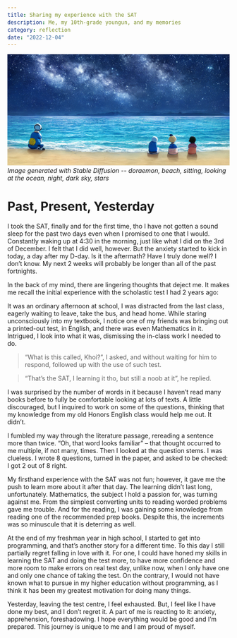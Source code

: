 ```yaml
---
title: Sharing my experience with the SAT
description: Me, my 10th-grade youngun, and my memories
category: reflection
date: "2022-12-04"
---
```


<p>
    <img src="./cover.png"/>
    <em classname="img-caption">Image generated with Stable Diffusion -- doraemon, beach, sitting, looking at the ocean, night, dark sky, stars</em>
</p>

# Past, Present, Yesterday

I took the SAT, finally and for the first time, tho I have not gotten a sound sleep for the past two days even when I promised to one that I would. Constantly waking up at 4:30 in the morning, just like what I did on the 3rd of December. I felt that I did well, however. But the anxiety started to kick in today, a day after my D-day. Is it the aftermath? Have I truly done well? I don’t know. My next 2 weeks will probably be longer than all of the past fortnights.

In the back of my mind, there are lingering thoughts that deject me. It makes me recall the initial experience with the scholastic test I had 2 years ago:

It was an ordinary afternoon at school, I was distracted from the last class, eagerly waiting to leave, take the bus, and head home. While staring unconsciously into my textbook, I notice one of my friends was bringing out a printed-out test, in English, and there was even Mathematics in it. Intrigued, I look into what it was, dismissing the in-class work I needed to do.

><span classname="reader">“What is this called, Khoi?”, I asked, and without waiting for him to respond, followed up with the use of such test.</span>

><span classname="author">“That’s the SAT, I learning it tho, but still a noob at it”, he replied.</span>

I was surprised by the number of words in it because I haven’t read many books before to fully be comfortable looking at lots of texts. A little discouraged, but I inquired to work on some of the questions, thinking that my knowledge from my old Honors English class would help me out. It didn’t.

I fumbled my way through the literature passage, rereading a sentence more than twice. “Oh, that word looks familiar” – that thought occurred to me multiple, if not many, times. Then I looked at the question stems. I was clueless. I wrote 8 questions, turned in the paper, and asked to be checked: I got 2 out of 8 right.

My firsthand experience with the SAT was not fun; however, it gave me the push to learn more about it after that day. The learning didn’t last long, unfortunately. Mathematics, the subject I hold a passion for, was turning against me. From the simplest converting units to reading worded problems gave me trouble. And for the reading, I was gaining some knowledge from reading one of the recommended prep books. Despite this, the increments was so minuscule that it is deterring as well.

At the end of my freshman year in high school, I started to get into programming, and that’s another story for a different time. To this day I still partially regret falling in love with it. For one, I could have honed my skills in learning the SAT and doing the test more, to have more confidence and more room to make errors on real test day, unlike now, when I only have one and only one chance of taking the test. On the contrary, I would not have known what to pursue in my higher education without programming, as I think it has been my greatest motivation for doing many things.

Yesterday, leaving the test centre, I feel exhausted. But, I feel like I have done my best, and I don’t regret it. A part of me is reacting to it: anxiety, apprehension, foreshadowing. I hope everything would be good and I’m prepared. This journey is unique to me and I am proud of myself.
